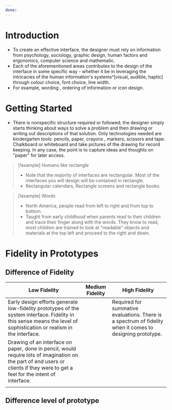 ```yaml
---
done:
---
```

# Introduction
- To create an effective interface, the designer must rely on information from psychology, sociology, graphic design, human factors and ergonomics, computer science and mathematic.
- Each of the aforementioned areas contributes to the design of the interface in some specific way - whether it be in leveraging the intricacies of the human information's systems^[visual, audible, haptic] through colour choice, font choice, line width.
- For example, wording , ordering of information or icon design.

# Getting Started
- There is nonspecific structure required or followed; the designer simply starts thinking about ways to solve a problem and then drawing or writing out descriptions of that solution. Only technologies needed are kindergarten tools:  pencils, paper, crayons , markers, scissors and tape. Chalkboard or whiteboard and take pictures of the drawing for record keeping. In any case, the point is to capture ideas and thoughts on "paper" for later access.

>[!example] Humans like rectangle
> - Note that the majority of interfaces are rectangular. Most of the interfaces you will design will be contained in rectangle.
> - Rectangular calendars, Rectangle screens and rectangle books. 

>[!example] Words
>- North America, people read from left to right and from top to bottom.
>- Taught from early childhood when parents read to their children and trace their finger along with the words. They know to read, most children are trained to look at "readable" objects and materials at the top left and proceed to the right and down.


# Fidelity in Prototypes

## Difference of Fidelity

| Low Fidelity                                                                                                                                                                    | Medium Fidelity | High Fidelity                                                                                             |
| ------------------------------------------------------------------------------------------------------------------------------------------------------------------------------- | --------------- | --------------------------------------------------------------------------------------------------------- |
| Early design efforts generate low-fidelity prototypes of the system interface. Fidelity in this sense means the level of sophistication or realism in the interface.<br>        |                 | Required for summative evaluations. There is a spectrum of fidelity when it comes to designing prototype. |
| Drawing of an interface on paper, done in pencil, would require lots of imagination on the part of end users or clients if they were to get a feel for the intent of interface. |                 |                                                                                                           |
|                                                                                                                                                                                 |                 |                                                                                                           |



 
## Difference level of prototype
